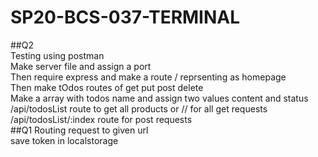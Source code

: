 #   SP20-BCS-037-TERMINAL
##Q2    
Testing using postman  
 Make server file and assign a port   
 Then require express and make a route / reprsenting as homepage  
 Then make tOdos routes of get put post delete   
 Make a array with todos name and assign two values content and status  
 /api/todosList route to get all products or // for all get requests  
 /api/todosList/:index route for post requests  
 ##Q1
  Routing request to given url  
  save token in localstorage  
  